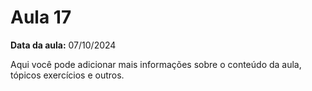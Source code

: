 # Aula 17

**Data da aula:** 07/10/2024

Aqui você pode adicionar mais informações sobre o conteúdo da aula, tópicos exercícios e outros.
